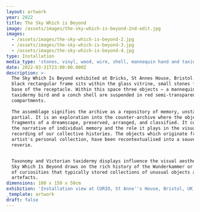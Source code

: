 ```yaml
---
layout: artwork
year: 2022
title: The Sky Which is Beyond
image: /assets/images/the-sky-which-is-beyond-2nd-edit.jpg
images:
  - /assets/images/the-sky-which-is-beyond-2.jpg
  - /assets/images/the-sky-which-is-beyond-3.jpg
  - /assets/images/the-sky-which-is-beyond-4.jpg
type: Installation
media_type: 'stones, vinyl, wood, wire, shell, mannequin hand and taxidermy bird'
date: 2022-03-31T23:00:00.000Z
description: >-
  The Sky Which Is Beyond exhibited at Bricks, St Annes House, Bristol (2022) A
  black rectangular frame sits within the glass vitrine, small stones fill the
  base of the receptacle. Within this space three objects – a mannequin hand, a
  taxidermy bird and a conch shell are suspended in red semi-transparent vinyl
  compartments. 
   
  The assemblage signifies the archive as a repository of memory, unstable and
  partial. It is an exploration into the counter-archive where the objects are
  fragments of a dreamscape, preserved, arranged, and classified. It comments on
  the narrative of individual memory and the role it plays in the visual
  recording of our collective histories. The objects which originate from the
  artist's personal collection, have been recontextualised into a souvenir of
  reverie. 


  Taxonomy and Victorian taxidermy displays influence the visual aesthetic. The
  Sky Which Is Beyond draws on the rich history of the Wunderkammer or a cabinet
  of curiosities that typically stored collections of unusual objects and
  artefacts.  
dimensions: 100 x 150 x 50cm
exhibition: 'Installation view at CURIO, St Anne''s House, Bristol, UK.'
_template: artwork
draft: false
---
```


